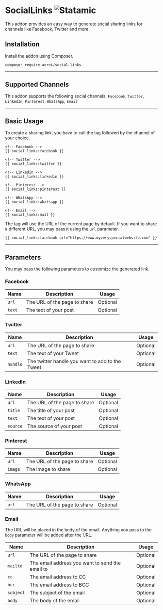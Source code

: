 # SocialLinks ![Statamic](https://flat.badgen.net/badge/Statamic/3.0+/FF269E)
This addon provides an easy way to generate social sharing links for channels like Facebook, Twitter and more.

## Installation
Install the addon using Composer.

```bash
composer require aerni/social-links
```

***

## Supported Channels

This addon supports the following social channels:
`Facebook`, `Twitter`, `LinkedIn`, `Pinterest`, `WhatsApp`, `Email`

***

## Basic Usage

To create a sharing link, you have to call the tag followed by the channel of your choice.

```template
<!-- Facebook -->
{{ social_links:facebook }}

<!-- Twitter -->
{{ social_links:twitter }}

<!-- LinkedIn -->
{{ social_links:linkedin }}

<!-- Pinterest -->
{{ social_links:pinterest }}

<!-- WhatsApp -->
{{ social_links:whatsapp }}

<!-- Email -->
{{ social_links:mail }}
```

The tag will use the URL of the current page by default. If you want to share a different URL, you may pass it using the `url` parameter.

```template
{{ social_links:facebook url="https://www.myveryspecialwebsite.com" }}
```

***

## Parameters

You may pass the following parameters to customize the generated link.

### Facebook

| Name | Description | Usage |
|------|-------------|-------|
| `url` | The URL of the page to share | Optional
| `text` | The text of your post | Optional

### Twitter

| Name | Description | Usage |
|------|-------------|-------|
| `url` | The URL of the page to share | Optional
| `text` | The text of your Tweet | Optional
| `handle` | The twitter handle you want to add to the Tweet | Optional

### LinkedIn

| Name | Description | Usage |
|------|-------------|-------|
| `url` | The URL of the page to share | Optional
| `title` | The title of your post | Optional
| `text` | The text of your post | Optional
| `source` | The source of your post | Optional

### Pinterest

| Name | Description | Usage |
|------|-------------|-------|
| `url` | The URL of the page to share | Optional
| `image` | The image to share | Optional

### WhatsApp

| Name | Description | Usage |
|------|-------------|-------|
| `url` | The URL of the page to share | Optional

### Email

The URL will be placed in the body of the email. Anything you pass to the `body` parameter will be added after the URL.

| Name | Description | Usage |
|------|-------------|-------|
| `url` | The URL of the page to share | Optional
| `mailto` | The email address you want to send the email to | Optional
| `cc` | The email address to CC | Optional
| `bcc` | The email address to BCC | Optional
| `subject` | The subject of the email | Optional
| `body` | The body of the email | Optional
